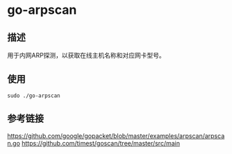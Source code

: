 # go-arpscan
## 描述
用于内网ARP探测，以获取在线主机名称和对应网卡型号。

## 使用
```shell
sudo ./go-arpscan
```

## 参考链接
https://github.com/google/gopacket/blob/master/examples/arpscan/arpscan.go
https://github.com/timest/goscan/tree/master/src/main